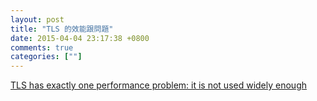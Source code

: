 ```yaml
---
layout: post
title: "TLS 的效能跟問題"
date: 2015-04-04 23:17:38 +0800
comments: true
categories: [""]
---
```


<!-- more -->

[TLS has exactly one performance problem: it is not used widely enough]


[TLS has exactly one performance problem: it is not used widely enough]:https://istlsfastyet.com/
